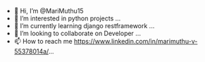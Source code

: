- 👋 Hi, I’m @MariMuthu15
- 👀 I’m interested in python projects ...
- 🌱 I’m currently learning django restframework ...
- 💞️ I’m looking to collaborate on Developer ...
- 📫 How to reach me https://www.linkedin.com/in/marimuthu-v-55378014a/...

<!---
MariMuthu15/MariMuthu15 is a ✨ special ✨ repository because its `README.md` (this file) appears on your GitHub profile.
You can click the Preview link to take a look at your changes.
--->
